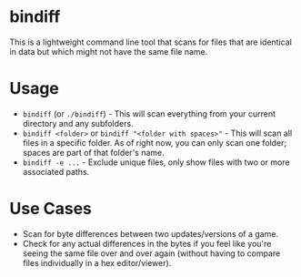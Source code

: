 # bindiff
This is a lightweight command line tool that scans for files that are identical in data but which might not have the same file name.

# Usage
- `bindiff` (or `./bindiff`) - This will scan everything from your current directory and any subfolders.
- `bindiff <folder>` or `bindiff "<folder with spaces>"` - This will scan all files in a specific folder. As of right now, you can only scan one folder; spaces are part of that folder's name.
- `bindiff -e ...` - Exclude unique files, only show files with two or more associated paths.

# Use Cases
- Scan for byte differences between two updates/versions of a game.
- Check for any actual differences in the bytes if you feel like you're seeing the same file over and over again (without having to compare files individually in a hex editor/viewer).
